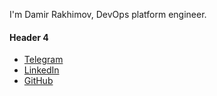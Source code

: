 I'm Damir Rakhimov, DevOps platform engineer.


#### Header 4

*   [Telegram](https://t.me/DamirRakhimov)
*   [LinkedIn](https://www.linkedin.com/in/DamirRakhimov)
*   [GitHub](https://github.com/koxt)
